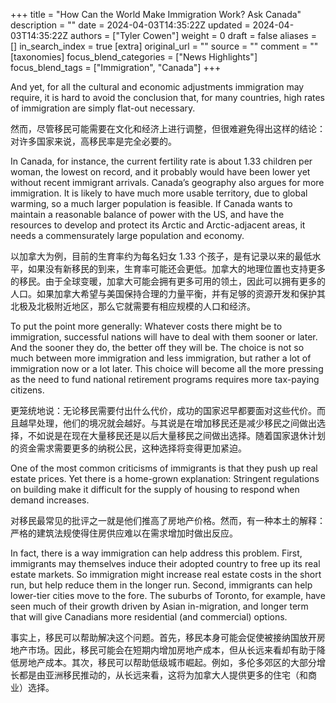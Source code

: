 +++
title = "How Can the World Make Immigration Work? Ask Canada"
description = ""
date = 2024-04-03T14:35:22Z
updated = 2024-04-03T14:35:22Z
authors = ["Tyler Cowen"]
weight = 0
draft = false
aliases = []
in_search_index = true
[extra]
original_url = ""
source = ""
comment = ""
[taxonomies]
focus_blend_categories = ["News Highlights"]
focus_blend_tags = ["Immigration", "Canada"]
+++

And yet, for all the cultural and economic adjustments immigration may require, it is hard to avoid the conclusion that, for many countries, high rates of immigration are simply flat-out necessary.

然而，尽管移民可能需要在文化和经济上进行调整，但很难避免得出这样的结论：对许多国家来说，高移民率是完全必要的。

In Canada, for instance, the current fertility rate is about 1.33 children per woman, the lowest on record, and it probably would have been lower yet without recent immigrant arrivals. Canada’s geography also argues for more immigration. It is likely to have much more usable territory, due to global warming, so a much larger population is feasible. If Canada wants to maintain a reasonable balance of power with the US, and have the resources to develop and protect its Arctic and Arctic-adjacent areas, it needs a commensurately large population and economy.

以加拿大为例，目前的生育率约为每名妇女 1.33 个孩子，是有记录以来的最低水平，如果没有新移民的到来，生育率可能还会更低。加拿大的地理位置也支持更多的移民。由于全球变暖，加拿大可能会拥有更多可用的领土，因此可以拥有更多的人口。如果加拿大希望与美国保持合理的力量平衡，并有足够的资源开发和保护其北极及北极附近地区，那么它就需要有相应规模的人口和经济。

To put the point more generally: Whatever costs there might be to immigration, successful nations will have to deal with them sooner or later. And the sooner they do, the better off they will be. The choice is not so much between more immigration and less immigration, but rather a lot of immigration now or a lot later. This choice will become all the more pressing as the need to fund national retirement programs requires more tax-paying citizens.

更笼统地说：无论移民需要付出什么代价，成功的国家迟早都要面对这些代价。而且越早处理，他们的境况就会越好。与其说是在增加移民还是减少移民之间做出选择，不如说是在现在大量移民还是以后大量移民之间做出选择。随着国家退休计划的资金需求需要更多的纳税公民，这种选择将变得更加紧迫。

One of the most common criticisms of immigrants is that they push up real estate prices. Yet there is a home-grown explanation: Stringent regulations on building make it difficult for the supply of housing to respond when demand increases.

对移民最常见的批评之一就是他们推高了房地产价格。然而，有一种本土的解释：严格的建筑法规使得住房供应难以在需求增加时做出反应。

In fact, there is a way immigration can help address this problem. First, immigrants may themselves induce their adopted country to free up its real estate markets. So immigration might increase real estate costs in the short run, but help reduce them in the longer run. Second, immigrants can help lower-tier cities move to the fore. The suburbs of Toronto, for example, have seen much of their growth driven by Asian in-migration, and longer term that will give Canadians more residential (and commercial) options.

事实上，移民可以帮助解决这个问题。首先，移民本身可能会促使被接纳国放开房地产市场。因此，移民可能会在短期内增加房地产成本，但从长远来看却有助于降低房地产成本。其次，移民可以帮助低级城市崛起。例如，多伦多郊区的大部分增长都是由亚洲移民推动的，从长远来看，这将为加拿大人提供更多的住宅（和商业）选择。
